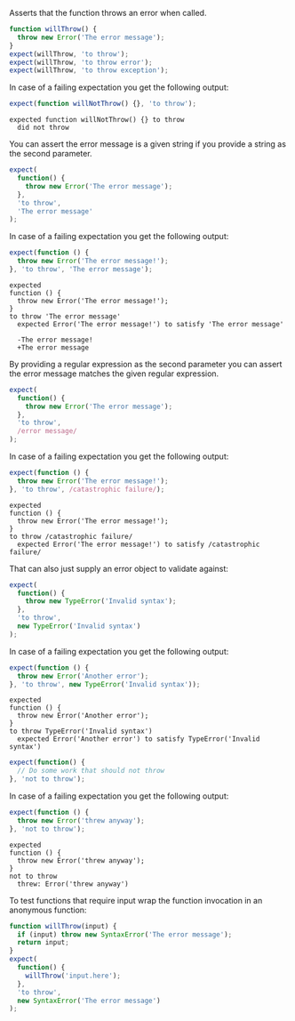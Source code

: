 Asserts that the function throws an error when called.

```js
function willThrow() {
  throw new Error('The error message');
}
expect(willThrow, 'to throw');
expect(willThrow, 'to throw error');
expect(willThrow, 'to throw exception');
```

In case of a failing expectation you get the following output:

```js
expect(function willNotThrow() {}, 'to throw');
```

```output
expected function willNotThrow() {} to throw
  did not throw
```

You can assert the error message is a given string if you provide a
string as the second parameter.

```js
expect(
  function() {
    throw new Error('The error message');
  },
  'to throw',
  'The error message'
);
```

In case of a failing expectation you get the following output:

```js
expect(function () {
  throw new Error('The error message!');
}, 'to throw', 'The error message');
```

```output
expected
function () {
  throw new Error('The error message!');
}
to throw 'The error message'
  expected Error('The error message!') to satisfy 'The error message'

  -The error message!
  +The error message
```

By providing a regular expression as the second parameter you can
assert the error message matches the given regular expression.

```js
expect(
  function() {
    throw new Error('The error message');
  },
  'to throw',
  /error message/
);
```

In case of a failing expectation you get the following output:

```js
expect(function () {
  throw new Error('The error message!');
}, 'to throw', /catastrophic failure/);
```

```output
expected
function () {
  throw new Error('The error message!');
}
to throw /catastrophic failure/
  expected Error('The error message!') to satisfy /catastrophic failure/
```

That can also just supply an error object to validate against:

```js
expect(
  function() {
    throw new TypeError('Invalid syntax');
  },
  'to throw',
  new TypeError('Invalid syntax')
);
```

In case of a failing expectation you get the following output:

```js
expect(function () {
  throw new Error('Another error');
}, 'to throw', new TypeError('Invalid syntax'));
```

```output
expected
function () {
  throw new Error('Another error');
}
to throw TypeError('Invalid syntax')
  expected Error('Another error') to satisfy TypeError('Invalid syntax')
```

```js
expect(function() {
  // Do some work that should not throw
}, 'not to throw');
```

In case of a failing expectation you get the following output:

```js
expect(function () {
  throw new Error('threw anyway');
}, 'not to throw');
```

```output
expected
function () {
  throw new Error('threw anyway');
}
not to throw
  threw: Error('threw anyway')
```

To test functions that require input wrap the function invocation in an anonymous function:

```js
function willThrow(input) {
  if (input) throw new SyntaxError('The error message');
  return input;
}
expect(
  function() {
    willThrow('input.here');
  },
  'to throw',
  new SyntaxError('The error message')
);
```
